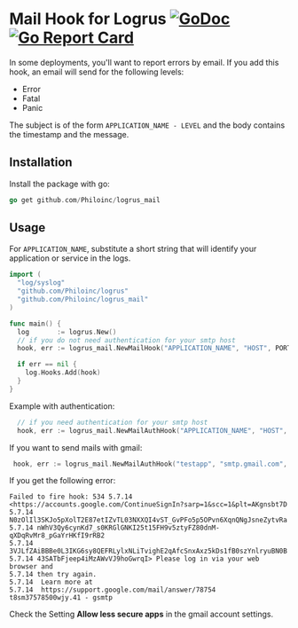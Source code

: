 # Mail Hook for Logrus [![GoDoc](http://godoc.org/github.com/Philoinc/logrus_mail?status.svg)](http://godoc.org/github.com/Philoinc/logrus_mail) [![Go Report Card](https://goreportcard.com/badge/github.com/Philoinc/logrus_mail)](https://goreportcard.com/report/github.com/Philoinc/logrus_mail)

In some deployments, you'll want to report errors by email. If you add this hook, an email will send for the following levels:

* Error
* Fatal
* Panic

The subject is of the form `APPLICATION_NAME - LEVEL` and the body contains the timestamp and the message.

## Installation

Install the package with go:

```go
go get github.com/Philoinc/logrus_mail
```

## Usage

For `APPLICATION_NAME`, substitute a short string that will identify your application or service in the logs.

```go
import (
  "log/syslog"
  "github.com/Philoinc/logrus"
  "github.com/Philoinc/logrus_mail"
)

func main() {
  log       := logrus.New()
  // if you do not need authentication for your smtp host
  hook, err := logrus_mail.NewMailHook("APPLICATION_NAME", "HOST", PORT, "FROM", "TO")

  if err == nil {
    log.Hooks.Add(hook)
  }
}
```

Example with authentication:
```go
  // if you need authentication for your smtp host
  hook, err := logrus_mail.NewMailAuthHook("APPLICATION_NAME", "HOST", PORT, "FROM", "TO", "USERNAME", "PASSWORD")
```

If you want to send mails with gmail:
```go
 hook, err := logrus_mail.NewMailAuthHook("testapp", "smtp.gmail.com", 587, "user.name@gmail.com", "user.name@gmail.com", "user.name", "password")
```

If you get the following error:
```
Failed to fire hook: 534 5.7.14 <https://accounts.google.com/ContinueSignIn?sarp=1&scc=1&plt=AKgnsbt7D
5.7.14 N0zOlIl3SKJo5pXolT2E87etIZvTL03NXXQI4vST_GvPFo5p5OPvn6XqnQNgJsneZytvRa
5.7.14 nWhV3Qy6cynKd7_s0KRGlGNKI25t15FH9v5ztyFZ80dnM-qXDqRvMr8_pGaYrHKfI9rRB2
5.7.14 3VJLfZAiBBBe0L3IKG6sy8QEFRLylxNLiTvighE2qAfcSnxAxz5kDs1fB0szYnlryuBN0B
5.7.14 43SATbFjeep4iMzAWvVJ9hoGwrqI> Please log in via your web browser and
5.7.14 then try again.
5.7.14  Learn more at
5.7.14  https://support.google.com/mail/answer/78754 t8sm37578500wjy.41 - gsmtp
```

Check the Setting **Allow less secure apps** in the gmail account settings.
